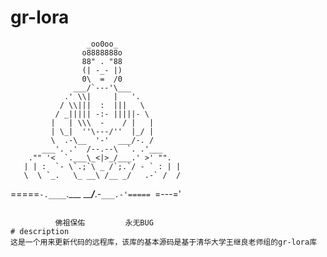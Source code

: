 # gr-lora
                     _oo0oo_
                    o8888888o
                    88" . "88
                    (| -_- |)
                    0\  =  /0
                  ___/`---'\___
                .' \\|     |   '.
               / \\|||  :  |||   \
              / _||||| -:- |||||- \
             |   | \\\  -    / |   |
             | \_|  ''\---/''  |_/ |
             \  .-\__  '-'  ___/-. /
           ___'. .'  /--.--\  `. .'___
        ."" '<  `.___\_<|>_/___.' >' "".
       | | :  `- \`.;`\ _ /`;.`/ - ` : | |
       \  \ `_.   \_ __\ /__ _/   .-` /  /
   =====`-.____`.___ \_____/___.-`___.-'=====
                     `=---='


   ~~~~~~~~~~~~~~~~~~~~~~~~~~~~~~~~~~~~~~~~~~~

             佛祖保佑         永无BUG 
# description
这是一个用来更新代码的远程库，该库的基本源码是基于清华大学王继良老师组的gr-lora库